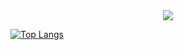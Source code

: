 
<div id="header" align="center">
  <img src="https://komarev.com/ghpvc/?username=ThBlitz&style=flat-square&color=brightgreen"/>
</div>

[![Top Langs](https://github-readme-stats.vercel.app/api/top-langs/?username=ThBlitz&layout=compact&theme=vision-friendly-dark)](https://github.com/anuraghazra/github-readme-stats)


